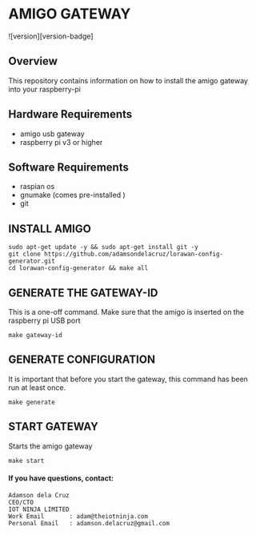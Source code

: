 # AMIGO GATEWAY
![version][version-badge]

## Overview
This repository contains information on how to install the amigo gateway into your raspberry-pi

## Hardware Requirements
- amigo usb gateway
- raspberry pi v3 or higher

## Software Requirements
- raspian os
- gnumake (comes pre-installed )
- git


## INSTALL AMIGO
```
sudo apt-get update -y && sudo apt-get install git -y
git clone https://github.com/adamsondelacruz/lorawan-config-generator.git
cd lorawan-config-generator && make all
```

## GENERATE THE GATEWAY-ID
This is a one-off command. Make sure that the amigo is inserted on the raspberry pi USB port
```
make gateway-id
```

## GENERATE CONFIGURATION
It is important that before you start the gateway, this command has been run at least once.
```
make generate
```

## START GATEWAY
Starts the amigo gateway
```
make start
```

#### If you have questions, contact:
```
Adamson dela Cruz
CEO/CTO
IOT NINJA LIMITED
Work Email       : adam@theiotninja.com
Personal Email   : adamson.delacruz@gmail.com

```
